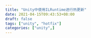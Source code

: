 ```yaml
---
title: "Unity中使用ILRuntime进行热更新"
date: 2021-04-15T09:43:53+08:00
draft: false
tags: ["unity", "hotfix"]
categories: ["unity",]
---
```


